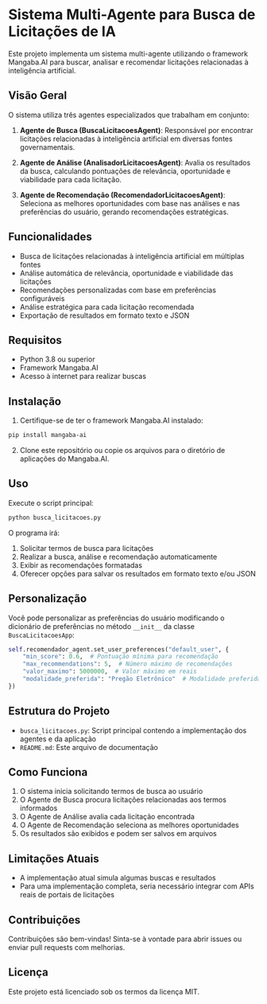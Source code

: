 # Sistema Multi-Agente para Busca de Licitações de IA

Este projeto implementa um sistema multi-agente utilizando o framework Mangaba.AI para buscar, analisar e recomendar licitações relacionadas à inteligência artificial.

## Visão Geral

O sistema utiliza três agentes especializados que trabalham em conjunto:

1. **Agente de Busca (BuscaLicitacoesAgent)**: Responsável por encontrar licitações relacionadas à inteligência artificial em diversas fontes governamentais.

2. **Agente de Análise (AnalisadorLicitacoesAgent)**: Avalia os resultados da busca, calculando pontuações de relevância, oportunidade e viabilidade para cada licitação.

3. **Agente de Recomendação (RecomendadorLicitacoesAgent)**: Seleciona as melhores oportunidades com base nas análises e nas preferências do usuário, gerando recomendações estratégicas.

## Funcionalidades

- Busca de licitações relacionadas à inteligência artificial em múltiplas fontes
- Análise automática de relevância, oportunidade e viabilidade das licitações
- Recomendações personalizadas com base em preferências configuráveis
- Análise estratégica para cada licitação recomendada
- Exportação de resultados em formato texto e JSON

## Requisitos

- Python 3.8 ou superior
- Framework Mangaba.AI
- Acesso à internet para realizar buscas

## Instalação

1. Certifique-se de ter o framework Mangaba.AI instalado:

```bash
pip install mangaba-ai
```

2. Clone este repositório ou copie os arquivos para o diretório de aplicações do Mangaba.AI.

## Uso

Execute o script principal:

```bash
python busca_licitacoes.py
```

O programa irá:

1. Solicitar termos de busca para licitações
2. Realizar a busca, análise e recomendação automaticamente
3. Exibir as recomendações formatadas
4. Oferecer opções para salvar os resultados em formato texto e/ou JSON

## Personalização

Você pode personalizar as preferências do usuário modificando o dicionário de preferências no método `__init__` da classe `BuscaLicitacoesApp`:

```python
self.recomendador_agent.set_user_preferences("default_user", {
    "min_score": 0.6,  # Pontuação mínima para recomendação
    "max_recommendations": 5,  # Número máximo de recomendações
    "valor_maximo": 5000000,  # Valor máximo em reais
    "modalidade_preferida": "Pregão Eletrônico"  # Modalidade preferida
})
```

## Estrutura do Projeto

- `busca_licitacoes.py`: Script principal contendo a implementação dos agentes e da aplicação
- `README.md`: Este arquivo de documentação

## Como Funciona

1. O sistema inicia solicitando termos de busca ao usuário
2. O Agente de Busca procura licitações relacionadas aos termos informados
3. O Agente de Análise avalia cada licitação encontrada
4. O Agente de Recomendação seleciona as melhores oportunidades
5. Os resultados são exibidos e podem ser salvos em arquivos

## Limitações Atuais

- A implementação atual simula algumas buscas e resultados
- Para uma implementação completa, seria necessário integrar com APIs reais de portais de licitações

## Contribuições

Contribuições são bem-vindas! Sinta-se à vontade para abrir issues ou enviar pull requests com melhorias.

## Licença

Este projeto está licenciado sob os termos da licença MIT.